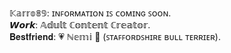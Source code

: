 𝕂𝕒𝕣𝕣𝕠𝟠𝟡: ɪɴꜰᴏʀᴍᴀᴛɪᴏɴ ɪꜱ ᴄᴏᴍɪɴɢ ꜱᴏᴏɴ.\
𝙒𝙤𝙧𝙠: 𝔸𝕕𝕦𝕝𝕥 ℂ𝕠𝕟𝕥𝕖𝕟𝕥 ℂ𝕣𝕖𝕒𝕥𝕠𝕣.\
𝐁𝐞𝐬𝐭𝐟𝐫𝐢𝐞𝐧𝐝: 💗 ℕ𝕖𝕞𝕚 🐾 (ꜱᴛᴀꜰꜰᴏʀᴅꜱʜɪʀᴇ ʙᴜʟʟ ᴛᴇʀʀɪᴇʀ).

